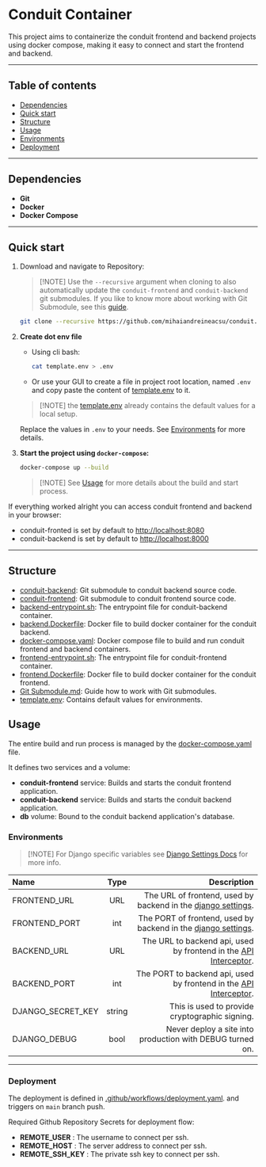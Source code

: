 # Conduit Container

This project aims to containerize the conduit frontend and backend projects using docker compose, making it easy to connect and start the frontend and backend.

---

## Table of contents

- [Dependencies](#dependencies)
- [Quick start](#quick-start)
- [Structure](#structure)
- [Usage](#usage)
- [Environments](#environments)
- [Deployment](#deployment)

---

## Dependencies

- **Git**
- **Docker**
- **Docker Compose**

---

## Quick start

1. Download and navigate to Repository:

    > [!NOTE] Use the `--recursive` argument when cloning to also automatically update the `conduit-frontend` and `conduit-backend` git submodules. If you like to know more about working with Git Submodule, see this [guide](./Git%20Submodule.md).

    ```bash
    git clone --recursive https://github.com/mihaiandreineacsu/conduit.git && cd conduit
    ```

1. **Create dot env file**

    - Using cli bash:

        ```bash
        cat template.env > .env
        ```

    - Or use your GUI to create a file in project root location, named `.env` and copy paste the content of [template.env](./template.env) to it.

    > [!NOTE] the [template.env](./template.env) already contains the default values for a local setup.

    Replace the values in `.env` to your needs. See [Environments](#environments) for more details.

1. **Start the project using `docker-compose`:**

    ```bash
    docker-compose up --build
    ```

    > [!NOTE] See [Usage](#usage) for more details about the build and start process.

If everything worked alright you can access conduit frontend and backend in your browser:

- conduit-fronted is set by default to <http://localhost:8080>
- conduit-backend is set by default to <http://localhost:8000>

---

## Structure

- [conduit-backend](./conduit-backend): Git submodule to conduit backend source code.
- [conduit-frontend](./conduit-frontend): Git submodule to conduit frontend source code.
- [backend-entrypoint.sh](./backend-entrypoint.sh): The entrypoint file for conduit-backend container.
- [backend.Dockerfile](./backend.Dockerfile): Docker file to build docker container for the conduit backend.
- [docker-compose.yaml](./docker-compose.yaml): Docker compose file to build and run conduit frontend and backend containers.
- [frontend-entrypoint.sh](./frontend-entrypoint.sh): The entrypoint file for conduit-frontend container.
- [frontend.Dockerfile](./frontend.Dockerfile): Docker file to build docker container for the conduit frontend.
- [Git Submodule.md](./Git%20Submodule.md): Guide how to work with Git submodules.
- [template.env](./template.env): Contains default values for environments.

## Usage

The entire build and run process is managed by the [docker-compose.yaml](./docker-compose.yaml) file.

It defines two services and a volume:

- **conduit-frontend** service: Builds and starts the conduit frontend application.
- **conduit-backend** service: Builds and starts the conduit backend application.
- **db** volume: Bound to the conduit backend application's database.

### Environments

> [!NOTE] For Django specific variables see [Django Settings Docs](https://docs.djangoproject.com/en/dev/ref/settings/) for more info.

| Name | Type | Description |
| :--- | :--: | ----------: |
| FRONTEND_URL | URL | The URL of frontend, used by backend in the [django settings](./conduit-backend/conduit/settings.py). |
| FRONTEND_PORT | int | The PORT of frontend, used by backend in the [django settings](./conduit-backend/conduit/settings.py). |
| BACKEND_URL | URL | The URL to backend api, used by frontend in the [API Interceptor](./conduit-frontend/src/app/core/interceptors/api.interceptor.ts). |
| BACKEND_PORT | int | The PORT to backend api, used by frontend in the [API Interceptor](./conduit-frontend/src/app/core/interceptors/api.interceptor.ts). |
| DJANGO_SECRET_KEY | string |  This is used to provide cryptographic signing. |
| DJANGO_DEBUG | bool | Never deploy a site into production with DEBUG turned on. |

---

### Deployment

The deployment is defined in [.github/workflows/deployment.yaml](./.github/workflows/deployment.yaml).
and triggers on `main` branch push.

Required Github Repository Secrets for deployment flow:

- **REMOTE_USER** : The username to connect per ssh.
- **REMOTE_HOST** : The server address to connect per ssh.
- **REMOTE_SSH_KEY** : The private ssh key to connect per ssh.
